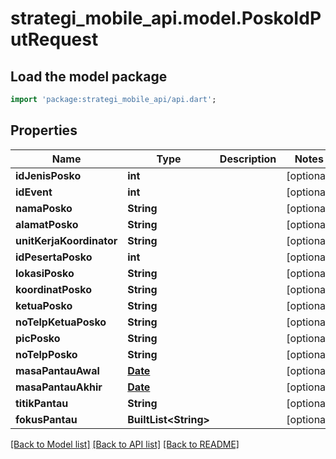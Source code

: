 # strategi_mobile_api.model.PoskoIdPutRequest

## Load the model package
```dart
import 'package:strategi_mobile_api/api.dart';
```

## Properties
Name | Type | Description | Notes
------------ | ------------- | ------------- | -------------
**idJenisPosko** | **int** |  | [optional] 
**idEvent** | **int** |  | [optional] 
**namaPosko** | **String** |  | [optional] 
**alamatPosko** | **String** |  | [optional] 
**unitKerjaKoordinator** | **String** |  | [optional] 
**idPesertaPosko** | **int** |  | [optional] 
**lokasiPosko** | **String** |  | [optional] 
**koordinatPosko** | **String** |  | [optional] 
**ketuaPosko** | **String** |  | [optional] 
**noTelpKetuaPosko** | **String** |  | [optional] 
**picPosko** | **String** |  | [optional] 
**noTelpPosko** | **String** |  | [optional] 
**masaPantauAwal** | [**Date**](Date.md) |  | [optional] 
**masaPantauAkhir** | [**Date**](Date.md) |  | [optional] 
**titikPantau** | **String** |  | [optional] 
**fokusPantau** | **BuiltList&lt;String&gt;** |  | [optional] 

[[Back to Model list]](../README.md#documentation-for-models) [[Back to API list]](../README.md#documentation-for-api-endpoints) [[Back to README]](../README.md)


